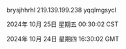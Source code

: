 brysjhhrhl 219.139.199.238 yqqlmgsycl

2024年 10月 25日 星期五 00:30:02 CST

2024年 10月 24日 星期四 16:30:02 GMT
